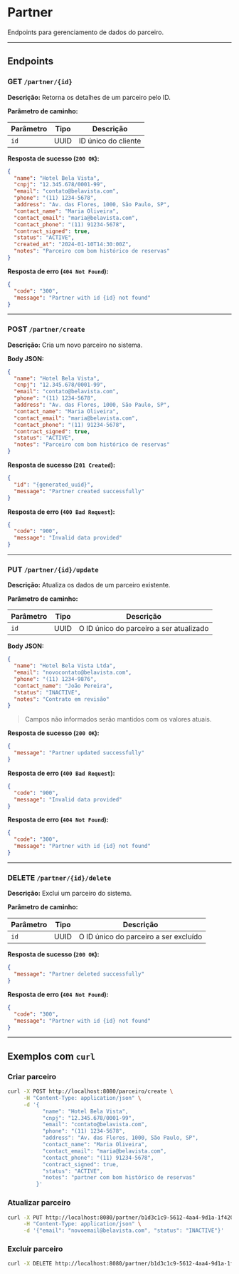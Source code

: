 # Partner 
Endpoints para gerenciamento de dados do parceiro.

---

## Endpoints

### GET `/partner/{id}`

**Descrição:** Retorna os detalhes de um parceiro pelo ID.

**Parâmetro de caminho:**

| Parâmetro | Tipo | Descrição           |
|-----------|------|---------------------|
| `id`      | UUID | ID único do cliente |

**Resposta de sucesso (`200 OK`):**

```json
{
  "name": "Hotel Bela Vista",
  "cnpj": "12.345.678/0001-99",
  "email": "contato@belavista.com",
  "phone": "(11) 1234-5678",
  "address": "Av. das Flores, 1000, São Paulo, SP",
  "contact_name": "Maria Oliveira",
  "contact_email": "maria@belavista.com",
  "contact_phone": "(11) 91234-5678",
  "contract_signed": true,
  "status": "ACTIVE",
  "created_at": "2024-01-10T14:30:00Z",
  "notes": "Parceiro com bom histórico de reservas"
}
```

**Resposta de erro (`404 Not Found`):**

```json
{
  "code": "300",
  "message": "Partner with id {id} not found"
}
```

---

### POST `/partner/create`

**Descrição:** Cria um novo parceiro no sistema.

**Body JSON:**

```json
{
  "name": "Hotel Bela Vista",
  "cnpj": "12.345.678/0001-99",
  "email": "contato@belavista.com",
  "phone": "(11) 1234-5678",
  "address": "Av. das Flores, 1000, São Paulo, SP",
  "contact_name": "Maria Oliveira",
  "contact_email": "maria@belavista.com",
  "contact_phone": "(11) 91234-5678",
  "contract_signed": true,
  "status": "ACTIVE",
  "notes": "Parceiro com bom histórico de reservas"
}
```

**Resposta de sucesso (`201 Created`):**

```json
{
  "id": "{generated_uuid}",
  "message": "Partner created successfully"
}
```

**Resposta de erro (`400 Bad Request`):**

```json
{
  "code": "900",
  "message": "Invalid data provided"
}
```

---

### PUT `/partner/{id}/update`

**Descrição:** Atualiza os dados de um parceiro existente.

**Parâmetro de caminho:**

| Parâmetro | Tipo | Descrição                               |
|-----------|------|-----------------------------------------|
| `id`      | UUID | O ID único do parceiro a ser atualizado |

**Body JSON:**

```json
{
  "name": "Hotel Bela Vista Ltda",
  "email": "novocontato@belavista.com",
  "phone": "(11) 1234-9876",
  "contact_name": "João Pereira",
  "status": "INACTIVE",
  "notes": "Contrato em revisão"
}
```

> Campos não informados serão mantidos com os valores atuais.

**Resposta de sucesso (`200 OK`):**

```json
{
  "message": "Partner updated successfully"
}
```

**Resposta de erro (`400 Bad Request`):**

```json
{
  "code": "900",
  "message": "Invalid data provided"
}
```

**Resposta de erro (`404 Not Found`):**

```json
{
  "code": "300",
  "message": "Partner with id {id} not found"
}
```

---

### DELETE `/partner/{id}/delete`

**Descrição:** Exclui um parceiro do sistema.

**Parâmetro de caminho:**

| Parâmetro | Tipo | Descrição                             |
|-----------|------|---------------------------------------|
| `id`      | UUID | O ID único do parceiro a ser excluído |

**Resposta de sucesso (`200 OK`):**

```json
{
  "message": "Partner deleted successfully"
}
```

**Resposta de erro (`404 Not Found`):**

```json
{
  "code": "300",
  "message": "Partner with id {id} not found"
}
```

---

## Exemplos com `curl`

### Criar parceiro

```bash
curl -X POST http://localhost:8080/parceiro/create \
     -H "Content-Type: application/json" \
     -d '{
           "name": "Hotel Bela Vista",
           "cnpj": "12.345.678/0001-99",
           "email": "contato@belavista.com",
           "phone": "(11) 1234-5678",
           "address": "Av. das Flores, 1000, São Paulo, SP",
           "contact_name": "Maria Oliveira",
           "contact_email": "maria@belavista.com",
           "contact_phone": "(11) 91234-5678",
           "contract_signed": true,
           "status": "ACTIVE",
           "notes": "partner com bom histórico de reservas"
         }'
```

### Atualizar parceiro

```bash
curl -X PUT http://localhost:8080/partner/b1d3c1c9-5612-4aa4-9d1a-1f4206f8b6ae/update \
     -H "Content-Type: application/json" \
     -d '{"email": "novoemail@belavista.com", "status": "INACTIVE"}'
```

### Excluir parceiro

```bash
curl -X DELETE http://localhost:8080/partner/b1d3c1c9-5612-4aa4-9d1a-1f4206f8b6ae/delete
```